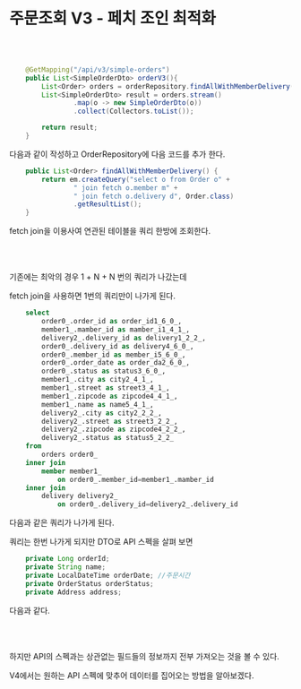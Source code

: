 # 주문조회 V3 - 페치 조인 최적화

<br><Br>

```java
    @GetMapping("/api/v3/simple-orders")
    public List<SimpleOrderDto> orderV3(){
        List<Order> orders = orderRepository.findAllWithMemberDelivery();
        List<SimpleOrderDto> result = orders.stream()
                .map(o -> new SimpleOrderDto(o))
                .collect(Collectors.toList());

        return result;
    }
```
다음과 같이 작성하고 OrderRepository에 다음 코드를 추가 한다.

```java
    public List<Order> findAllWithMemberDelivery() {
        return em.createQuery("select o from Order o" +
                " join fetch o.member m" +
                " join fetch o.delivery d", Order.class)
                .getResultList();
    }
```

fetch join을 이용사여 연관된 테이블을 쿼리 한방에 조회한다.

<br><Br>

기존에는 최악의 경우 1 + N + N 번의 쿼리가 나갔는데 

fetch join을 사용하면 1번의 쿼리만이 나가게 된다.

```sql
    select
        order0_.order_id as order_id1_6_0_,
        member1_.mamber_id as mamber_i1_4_1_,
        delivery2_.delivery_id as delivery1_2_2_,
        order0_.delivery_id as delivery4_6_0_,
        order0_.member_id as member_i5_6_0_,
        order0_.order_date as order_da2_6_0_,
        order0_.status as status3_6_0_,
        member1_.city as city2_4_1_,
        member1_.street as street3_4_1_,
        member1_.zipcode as zipcode4_4_1_,
        member1_.name as name5_4_1_,
        delivery2_.city as city2_2_2_,
        delivery2_.street as street3_2_2_,
        delivery2_.zipcode as zipcode4_2_2_,
        delivery2_.status as status5_2_2_ 
    from
        orders order0_ 
    inner join
        member member1_ 
            on order0_.member_id=member1_.mamber_id 
    inner join
        delivery delivery2_ 
            on order0_.delivery_id=delivery2_.delivery_id
```

다음과 같은 쿼리가 나가게 된다.

쿼리는 한번 나가게 되지만 DTO로 API 스펙을 살펴 보면

```java
    private Long orderId;
    private String name;
    private LocalDateTime orderDate; //주문시간
    private OrderStatus orderStatus;
    private Address address;
```
다음과 같다.

<br><Br>

하지만 API의 스펙과는 상관없는 필드들의 정보까지 전부 가져오는 것을 볼 수 있다.


V4에서는 원하는 API 스펙에 맞추어 데이터를 집어오는 방법을 알아보겠다.


